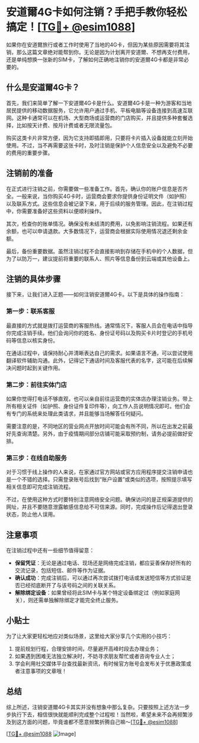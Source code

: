 # 安道爾4G卡如何注销？手把手教你轻松搞定！[[TG💪+ @esim1088](https://t.me/s/esim1088)]

如果你在安道爾旅行或者工作时使用了当地的4G卡，但因为某些原因需要将其注销，那么这篇文章绝对能帮到你。无论是因为计划离开安道爾、不想再支付费用，还是单纯想换一张新的SIM卡，了解如何正确地注销你的安道爾4G卡都是非常必要的。

## 什么是安道爾4G卡？

首先，我们来简单了解一下安道爾4G卡是什么。安道爾4G卡是一种为游客和当地居民提供的移动数据服务，它允许用户通过手机、平板电脑等设备连接到高速互联网。这种卡通常可以在机场、大型商场或运营商的门店购买，并且提供多种套餐选择，比如按天计费、按月计费或者无限流量包。

购买这类卡片非常方便，因为它支持即插即用，只要将卡片插入设备就能立刻开始使用。不过，当不再需要这张卡时，及时注销是保护个人信息安全以及避免不必要的费用的重要步骤。

## 注销前的准备

在正式进行注销之前，你需要做一些准备工作。首先，确认你的账户信息是否齐全。一般来说，当你购买4G卡时，运营商会要求你提供身份证明文件（如护照）以及联系方式。这些信息会被记录下来，用于后续的服务管理。因此，在注销过程中，你需要准备好这些资料以便顺利操作。

其次，检查你的账单情况。确保没有未结清的费用，以免影响注销流程。如果还有余额，也可以申请退款。大多数情况下，运营商会根据实际使用情况退还剩余金额。

最后，备份重要数据。虽然注销过程不会直接影响到存储在手机中的个人数据，但为了以防万一，建议提前将重要的联系人、照片等信息备份到云端或其他设备上。

## 注销的具体步骤

接下来，让我们进入正题——如何注销安道爾4G卡。以下是具体的操作指南：

### 第一步：联系客服

最直接的方式就是拨打运营商的客服热线。通常情况下，客服人员会在电话中指导你完成注销手续。他们会询问你的姓名、身份证号码以及购买卡片时登记的手机号码等信息以核实身份。

在通话过程中，请保持耐心并清晰表达自己的需求。如果语言不通，可以尝试使用翻译软件辅助沟通。此外，记得记下通话时间及客服代表的名字，这可能在后续解决问题时起到关键作用。

### 第二步：前往实体门店

如果你觉得打电话不够直观，也可以亲自前往运营商的实体店办理注销业务。带上所有相关证件（如护照、身份证件复印件等），向工作人员说明情况即可。他们会有专门的系统来处理此类请求，并且能够当场解答任何疑问。

需要注意的是，不同地区的营业网点开放时间可能会有所不同，所以在出发之前最好先查询清楚。另外，由于疫情期间部分店铺可能采取预约制，请务必提前做好安排。

### 第三步：在线自助服务

对于习惯于线上操作的人来说，在家通过官方网站或官方应用程序提交注销申请也是一个不错的选择。只需登录账号后找到“账户设置”或类似的选项，按照提示填写相关信息即可完成注销流程。

不过，在使用这种方式时要特别注意网络安全问题。确保访问的是正规渠道提供的网址，并且不要随意泄露敏感信息给不可信来源。同时，完成操作后记得退出登录状态，防止他人误用。

## 注意事项

在注销过程中还有一些细节值得留意：

- **保留凭证**：无论是通过电话、现场还是网络完成注销，都应妥善保存好所有的交流记录，包括短信、邮件等作为证据。
- **确认成功**：完成注销后，可以通过再次尝试拨打电话或发送短信等方式验证是否已经彻底断开了与该号码之间的关联关系。
- **解除绑定设备**：如果曾经将此SIM卡与某个特定设备绑定过（例如家庭网关），则还需单独解除绑定才能完全终止服务。

## 小贴士

为了让大家更轻松地应对类似场景，这里给大家分享几个实用的小技巧：

1. 提前规划行程，合理安排时间，尽量避开高峰时段去办理业务；
2. 如果遇到困难无法独立解决时，不妨寻求朋友帮忙或者咨询专业人士；
3. 学会利用社交媒体平台查找最新资讯，有时候官方账号会发布关于优惠政策或者注意事项的文章哦！

## 总结

综上所述，注销安道爾4G卡其实并没有想象中那么复杂。只要按照上述方法一步步执行下去，相信很快就能顺利完成整个过程啦！当然啦，希望未来不会再频繁涉及到这方面的问题，毕竟谁都不愿意频繁折腾自己嘛～[[TG💪+ @esim1088](https://t.me/s/esim1088)]

[[TG💪+ @esim1088](https://t.me/s/esim1088) ![Image](https://i.postimg.cc/4NQfJmqS/Snipaste-2025-05-13-00-14-12.png)]